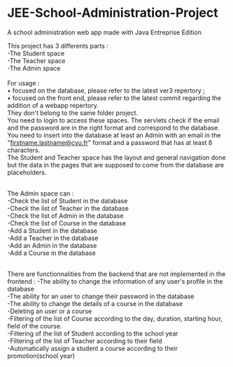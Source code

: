 # JEE-School-Administration-Project
 A school administration web app made with Java Entreprise Edition

This project has 3 differents parts :<br>
-The Student space<br>
-The Teacher space<br>
-The Admin space<br>
<br>
For usage :<br>
• focused on the database, please refer to the latest ver3 repertory ;<br>
• focused on the front end, please refer to the latest commit regarding the addition of a webapp repertory.<br>
They don't belong to the same folder project.
<br>
You need to login to access these spaces. The servlets check if the email and the password are in the right format and correspond to the database.
You need to insert into the database at least an Admin with an email in the "firstname.lastname@cyu.fr" format and a password that has at least 8 characters.
<br>
The Student and Teacher space has the layout and general navigation done but the data in the pages that are supposed to come from the database are placeholders.<br><br>

The Admin space can :<br>
-Check the list of Student in the database<br>
-Check the list of Teacher in the database<br>
-Check the list of Admin in the database<br>
-Check the list of Course in the database<br>
-Add a Student in the database<br>
-Add a Teacher in the database<br>
-Add an Admin in the database<br>
-Add a Course in the database<br>

<br>
There are functionnalities from the backend that are not implemented in the frontend :
-The ability to change the information of any user's profile in the database<br>
-The ability for an user to change their password in the database<br>
-The ability to change the details of a course in the database<br>
-Deleting an user or a course<br>
-Filtering of the list of Course according to the day, duration, starting hour, field of the course.<br>
-Filtering of the list of Student according to the school year<br>
-Filtering of the list of Teacher according to their field<br>
-Automatically assign a student a course according to their promotion(school year)<br>

